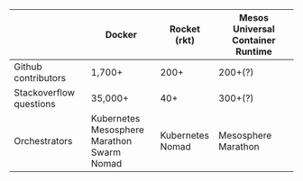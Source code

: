 |                         | Docker  | Rocket (rkt) | Mesos Universal Container Runtime |
| ---                     | ---     | ---          | ---                               |
| Github contributors     | 1,700+  |  200+        | 200+(?)                           | 
| Stackoverflow questions | 35,000+ |  40+         | 300+(?)                           |
| Orchestrators           | Kubernetes<br>Mesosphere Marathon<br>Swarm<br>Nomad | Kubernetes<br>Nomad| Mesosphere Marathon |